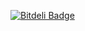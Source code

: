 [![Bitdeli Badge](https://d2weczhvl823v0.cloudfront.net/kaize/battle_chrome_extension/trend.png)](https://bitdeli.com/free "Bitdeli Badge")

